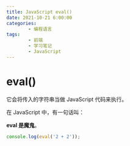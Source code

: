 ```yaml
---
title: JavaScript eval()
date: 2021-10-21 6:00:00
categories:
        - 编程语言
tags:
        - 前端
        - 学习笔记
        - JavaScript
---
```


# eval()

它会将传入的字符串当做 JavaScript 代码来执行。

在 JavaScript 中，有一句话叫：

**eval 是魔鬼**。

```js
console.log(eval('2 + 2'));
```
